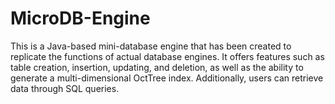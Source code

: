 # MicroDB-Engine

This is a Java-based mini-database engine that has been created to replicate the functions of actual database engines.
It offers features such as table creation, insertion, updating, and deletion, as well as the ability to generate a
multi-dimensional OctTree index. Additionally, users can retrieve data through SQL queries.

